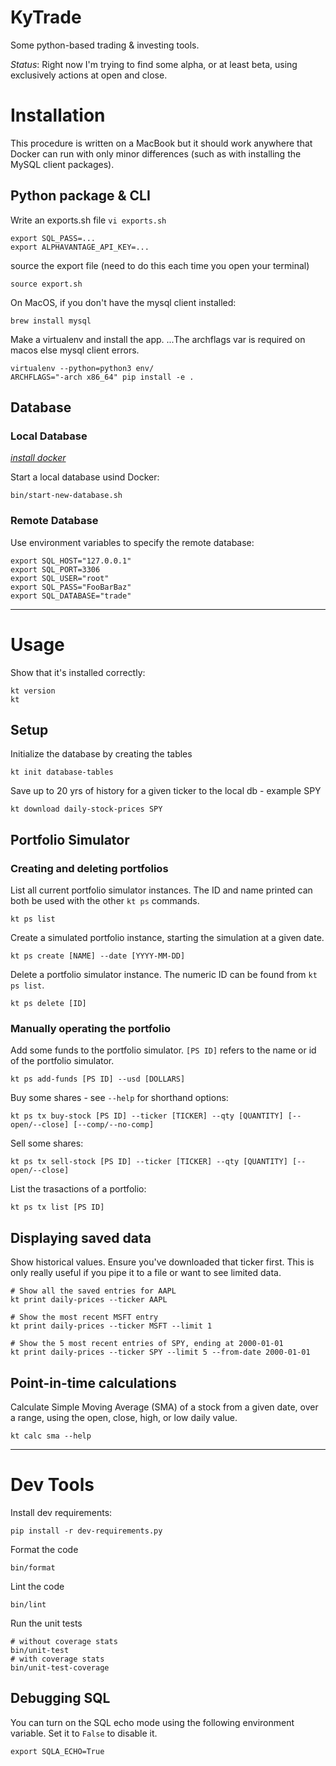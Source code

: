 # KyTrade

Some python-based trading & investing tools.

*Status*:
Right now I'm trying to find some alpha, or at least beta,
using exclusively actions at open and close.


# Installation

This procedure is written on a MacBook but it should work anywhere that Docker can run with only
minor differences (such as with installing the MySQL client packages).

## Python package & CLI

Write an exports.sh file `vi exports.sh`
```
export SQL_PASS=...
export ALPHAVANTAGE_API_KEY=...
```

source the export file (need to do this each time you open your terminal)
```
source export.sh
```


On MacOS, if you don't have the mysql client installed:
```
brew install mysql
```

Make a virtualenv and install the app.
...The archflags var is required on macos else mysql client errors.
```
virtualenv --python=python3 env/
ARCHFLAGS="-arch x86_64" pip install -e .
```

## Database

### Local Database

[*install docker*](https://docs.docker.com/get-docker/)

Start a local database usind Docker:
```
bin/start-new-database.sh
```

### Remote Database

Use environment variables to specify the remote database:
```
export SQL_HOST="127.0.0.1"
export SQL_PORT=3306
export SQL_USER="root"
export SQL_PASS="FooBarBaz"
export SQL_DATABASE="trade"
```

---


# Usage


Show that it's installed correctly:
```
kt version
kt
```

## Setup

Initialize the database by creating the tables
```
kt init database-tables
```

Save up to 20 yrs of history for a given ticker to the local db - example SPY
```
kt download daily-stock-prices SPY
```


## Portfolio Simulator

### Creating and deleting portfolios

List all current portfolio simulator instances.
The ID and name printed can both be used with the other `kt ps` commands.
```
kt ps list
```

Create a simulated portfolio instance, starting the simulation at a given date.
```
kt ps create [NAME] --date [YYYY-MM-DD]
```

Delete a portfolio simulator instance. The numeric ID can be found from `kt ps list`.
```
kt ps delete [ID]
```


### Manually operating the portfolio

Add some funds to the portfolio simulator.
`[PS ID]` refers to the name or id of the portfolio simulator.
```
kt ps add-funds [PS ID] --usd [DOLLARS]
```

Buy some shares - see `--help` for shorthand options:
```
kt ps tx buy-stock [PS ID] --ticker [TICKER] --qty [QUANTITY] [--open/--close] [--comp/--no-comp]
```

Sell some shares:
```
kt ps tx sell-stock [PS ID] --ticker [TICKER] --qty [QUANTITY] [--open/--close]
```

List the trasactions of a portfolio:
```
kt ps tx list [PS ID]
```



## Displaying saved data

Show historical values. Ensure you've downloaded that ticker first.
This is only really useful if you pipe it to a file or want to see limited data.
```
# Show all the saved entries for AAPL
kt print daily-prices --ticker AAPL

# Show the most recent MSFT entry
kt print daily-prices --ticker MSFT --limit 1

# Show the 5 most recent entries of SPY, ending at 2000-01-01
kt print daily-prices --ticker SPY --limit 5 --from-date 2000-01-01
```


## Point-in-time calculations

Calculate Simple Moving Average (SMA) of a stock from a given date, over a range, using the open,
close, high, or low daily value.

```
kt calc sma --help
```


---


# Dev Tools

Install dev requirements:
```
pip install -r dev-requirements.py
```

Format the code
```
bin/format
```

Lint the code
```
bin/lint
```

Run the unit tests
```
# without coverage stats
bin/unit-test
# with coverage stats
bin/unit-test-coverage
```

## Debugging SQL

You can turn on the SQL echo mode using the following environment variable.
Set it to `False` to disable it.
```
export SQLA_ECHO=True
```
